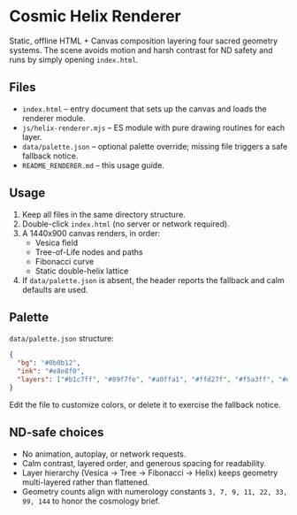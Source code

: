 # Cosmic Helix Renderer

Static, offline HTML + Canvas composition layering four sacred geometry systems. The scene avoids motion and harsh contrast for ND safety and runs by simply opening `index.html`.

## Files
- `index.html` – entry document that sets up the canvas and loads the renderer module.
- `js/helix-renderer.mjs` – ES module with pure drawing routines for each layer.
- `data/palette.json` – optional palette override; missing file triggers a safe fallback notice.
- `README_RENDERER.md` – this usage guide.

## Usage
1. Keep all files in the same directory structure.
2. Double-click `index.html` (no server or network required).
3. A 1440x900 canvas renders, in order:
   - Vesica field
   - Tree-of-Life nodes and paths
   - Fibonacci curve
   - Static double-helix lattice
4. If `data/palette.json` is absent, the header reports the fallback and calm defaults are used.

## Palette
`data/palette.json` structure:

```json
{
  "bg": "#0b0b12",
  "ink": "#e8e8f0",
  "layers": ["#b1c7ff", "#89f7fe", "#a0ffa1", "#ffd27f", "#f5a3ff", "#d0d0e6"]
}
```

Edit the file to customize colors, or delete it to exercise the fallback notice.

## ND-safe choices
- No animation, autoplay, or network requests.
- Calm contrast, layered order, and generous spacing for readability.
- Layer hierarchy (Vesica → Tree → Fibonacci → Helix) keeps geometry multi-layered rather than flattened.
- Geometry counts align with numerology constants `3, 7, 9, 11, 22, 33, 99, 144` to honor the cosmology brief.
